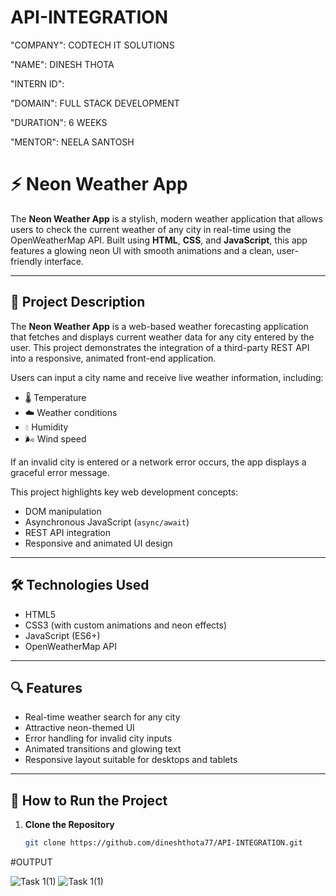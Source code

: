 # API-INTEGRATION

"COMPANY": CODTECH IT SOLUTIONS

"NAME": DINESH THOTA

"INTERN ID": 

"DOMAIN": FULL STACK DEVELOPMENT

"DURATION": 6 WEEKS

"MENTOR": NEELA SANTOSH

# ⚡ Neon Weather App

The **Neon Weather App** is a stylish, modern weather application that allows users to check the current weather of any city in real-time using the OpenWeatherMap API. Built using **HTML**, **CSS**, and **JavaScript**, this app features a glowing neon UI with smooth animations and a clean, user-friendly interface.

---

## 📌 Project Description

The **Neon Weather App** is a web-based weather forecasting application that fetches and displays current weather data for any city entered by the user. This project demonstrates the integration of a third-party REST API into a responsive, animated front-end application.

Users can input a city name and receive live weather information, including:
- 🌡️ Temperature
- ☁️ Weather conditions
- 💧 Humidity
- 🌬️ Wind speed

If an invalid city is entered or a network error occurs, the app displays a graceful error message.

This project highlights key web development concepts:
- DOM manipulation
- Asynchronous JavaScript (`async/await`)
- REST API integration
- Responsive and animated UI design

---

## 🛠 Technologies Used

- HTML5
- CSS3 (with custom animations and neon effects)
- JavaScript (ES6+)
- OpenWeatherMap API

---

## 🔍 Features

- Real-time weather search for any city
- Attractive neon-themed UI
- Error handling for invalid city inputs
- Animated transitions and glowing text
- Responsive layout suitable for desktops and tablets

---

## 🚀 How to Run the Project

1. **Clone the Repository**  
   ```bash
   git clone https://github.com/dineshthota77/API-INTEGRATION.git

#OUTPUT

![Task 1(1)](https://github.com/user-attachments/assets/c7681e79-3cbd-4cfd-b1e4-09916d89cf47)
![Task 1(1)](https://github.com/user-attachments/assets/ccc46fcd-d82a-43db-94fb-167125bc17e6)
